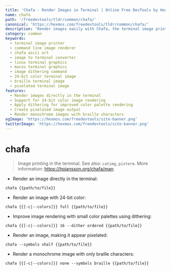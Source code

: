 ```yaml
---
title: 'Chafa - Render Images in Terminal | Online Free DevTools by Hexmos'
name: chafa
path: '/freedevtools/tldr/common/chafa/'
canonical: 'https://hexmos.com/freedevtools/tldr/common/chafa/'
description: 'Render images easily with Chafa, the terminal image printer. Convert images to ASCII art and display them directly in your terminal. Free online tool, no registration required.'
category: common
keywords:
  - terminal image printer
  - command line image renderer
  - chafa ascii art
  - image to terminal converter
  - linux terminal graphics
  - macos terminal graphics
  - image dithering command
  - 24-bit color terminal image
  - braille terminal image
  - pixelated terminal image
features:
  - Render images directly in the terminal
  - Support for 24-bit color image rendering
  - Apply dithering for improved color palette rendering
  - Create pixelated image output
  - Render monochrome images with braille characters
ogImage: 'https://hexmos.com/freedevtools/site-banner.png'
twitterImage: 'https://hexmos.com/freedevtools/site-banner.png'
---
```


# chafa

> Image printing in the terminal.
> See also: `catimg`, `pixterm`.
> More information: <https://hpjansson.org/chafa/man>.

- Render an image directly in the terminal:

`chafa {{path/to/file}}`

- Render an image with 24-bit color:

`chafa {{[-c|--colors]}} full {{path/to/file}}`

- Improve image rendering with small color palettes using dithering:

`chafa {{[-c|--colors]}} 16 --dither ordered {{path/to/file}}`

- Render an image, making it appear pixelated:

`chafa --symbols vhalf {{path/to/file}}`

- Render a monochrome image with only braille characters:

`chafa {{[-c|--colors]}} none --symbols braille {{path/to/file}}`
